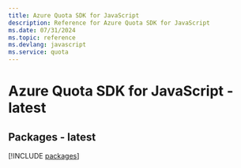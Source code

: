 ```yaml
---
title: Azure Quota SDK for JavaScript
description: Reference for Azure Quota SDK for JavaScript
ms.date: 07/31/2024
ms.topic: reference
ms.devlang: javascript
ms.service: quota
---
```

# Azure Quota SDK for JavaScript - latest
## Packages - latest
[!INCLUDE [packages](quota-index.md)]